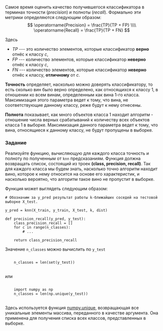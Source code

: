 
Самое время оценить качество получившегося классификатора в
терминах точности (*precision*) и полноты (*recall*). Формально эти
метрики определяются следующим образом:
$$
\operatorname{Precision} = \frac{TP}{TP + FP} \\\\
\operatorname{Recall} = \frac{TP}{TP + FN}
$$

Здесь
- $TP$ --- это количество элементов, которые классификатор **верно** отнёс к классу $c$,
- $FP$ --- количество элементов, которые классификатор **неверно** отнёс к классу $c$,
- $FN$ --- количество элементов, которые классификатор **неверно** отнёс к классу, **отличному** от $c$.

**Точность** определяет, насколько можно доверять классификатору, то есть сколько вин было верно определено, как относящихся к классу 1, в отношении ко всем винам, определенным как вина 1-го класса. Максимизация этого параметра ведет к тому, что вина, не соответствующие данному классу, реже будут к нему отнесены.

**Полнота** показывает, как много объектов класса 1 находит алгоритм - отношение числа верных срабатываний к количеству всех объектов класса 1 в выборке. Максимизация данного параметра ведет к тому, что вина, относящиеся к данному классу, не будут пропущены в выборке.

### Задание

Реализуйте функцию, вычисляющую для каждого класса точность и полноту по полученным от `knn` предсказаниям.
Функция должна возвращать список, состоящий из троек **(class, precision, recall)**.
Так для каждого класса мы будем знать, насколько точно алгоритм находит вино, которое к нему относится на основе его характеристик, и насколько вероятно, что алгоритм такое вино не пропустит в выборке.

Функция может выглядеть следующим образом:

    # Обозначим за y_pred результат работы k-ближайших соседей на тестовой выборке X_test.
    
    y_pred = knn(X_train, y_train, X_test, k, dist)

    def precision_recall(y_pred, y_test):
        class_precision_recall = []
        for c in range(n_classes):
            # ...
            
        return class_precision_recall

<div class="hint">
Значение <code>n_classes</code> можно вычислить по <code>y_test</code>
<pre>
<code>
    n_classes = len(set(y_test))
</code>
</pre>
или
<pre>
<code>
    import numpy as np
    n_classes = len(np.unique(y_test))
</code>
</pre>
</div>

Здесь используется функция <a href="https://numpy.org/doc/1.18/reference/generated/numpy.unique.html">numpy.unique</a>, возвращающая все уникальные элементы массива, переданного в качестве аргумента. Она применена для получения списка всех классов, представленных в выборке.